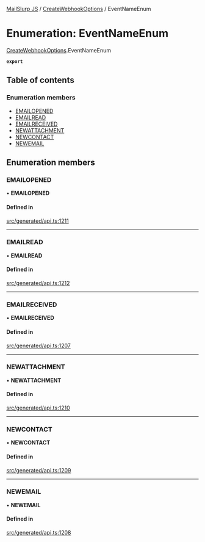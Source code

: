 [MailSlurp JS](../README.md) / [CreateWebhookOptions](../modules/CreateWebhookOptions.md) / EventNameEnum

# Enumeration: EventNameEnum

[CreateWebhookOptions](../modules/CreateWebhookOptions.md).EventNameEnum

**`export`**

## Table of contents

### Enumeration members

- [EMAILOPENED](CreateWebhookOptions.EventNameEnum.md#emailopened)
- [EMAILREAD](CreateWebhookOptions.EventNameEnum.md#emailread)
- [EMAILRECEIVED](CreateWebhookOptions.EventNameEnum.md#emailreceived)
- [NEWATTACHMENT](CreateWebhookOptions.EventNameEnum.md#newattachment)
- [NEWCONTACT](CreateWebhookOptions.EventNameEnum.md#newcontact)
- [NEWEMAIL](CreateWebhookOptions.EventNameEnum.md#newemail)

## Enumeration members

### EMAILOPENED

• **EMAILOPENED**

#### Defined in

[src/generated/api.ts:1211](https://github.com/mailslurp/mailslurp-client/blob/004c609/src/generated/api.ts#L1211)

___

### EMAILREAD

• **EMAILREAD**

#### Defined in

[src/generated/api.ts:1212](https://github.com/mailslurp/mailslurp-client/blob/004c609/src/generated/api.ts#L1212)

___

### EMAILRECEIVED

• **EMAILRECEIVED**

#### Defined in

[src/generated/api.ts:1207](https://github.com/mailslurp/mailslurp-client/blob/004c609/src/generated/api.ts#L1207)

___

### NEWATTACHMENT

• **NEWATTACHMENT**

#### Defined in

[src/generated/api.ts:1210](https://github.com/mailslurp/mailslurp-client/blob/004c609/src/generated/api.ts#L1210)

___

### NEWCONTACT

• **NEWCONTACT**

#### Defined in

[src/generated/api.ts:1209](https://github.com/mailslurp/mailslurp-client/blob/004c609/src/generated/api.ts#L1209)

___

### NEWEMAIL

• **NEWEMAIL**

#### Defined in

[src/generated/api.ts:1208](https://github.com/mailslurp/mailslurp-client/blob/004c609/src/generated/api.ts#L1208)
